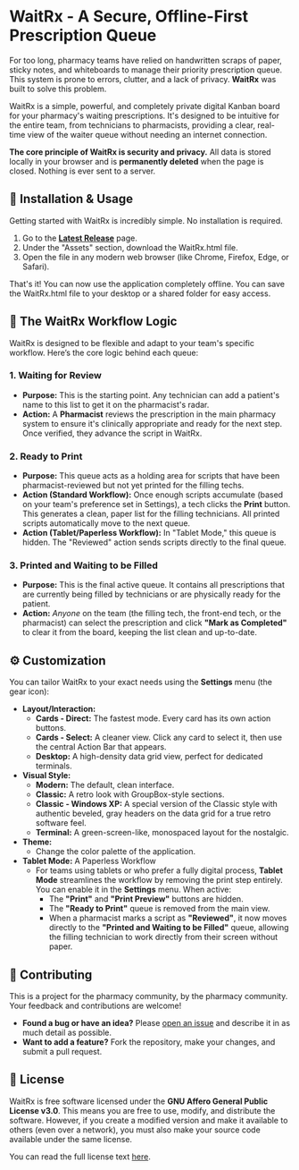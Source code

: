 # **WaitRx \- A Secure, Offline-First Prescription Queue**

For too long, pharmacy teams have relied on handwritten scraps of paper, sticky notes, and whiteboards to manage their priority prescription queue. This system is prone to errors, clutter, and a lack of privacy. **WaitRx** was built to solve this problem.

WaitRx is a simple, powerful, and completely private digital Kanban board for your pharmacy's waiting prescriptions. It's designed to be intuitive for the entire team, from technicians to pharmacists, providing a clear, real-time view of the waiter queue without needing an internet connection.

**The core principle of WaitRx is security and privacy.** All data is stored locally in your browser and is **permanently deleted** when the page is closed. Nothing is ever sent to a server.

## **🚀 Installation & Usage**

Getting started with WaitRx is incredibly simple. No installation is required.

1. Go to the [**Latest Release**](https://github.com/your-username/waitrx/releases) page.  
2. Under the "Assets" section, download the WaitRx.html file.  
3. Open the file in any modern web browser (like Chrome, Firefox, Edge, or Safari).

That's it\! You can now use the application completely offline. You can save the WaitRx.html file to your desktop or a shared folder for easy access.

## **🔁 The WaitRx Workflow Logic**

WaitRx is designed to be flexible and adapt to your team's specific workflow. Here’s the core logic behind each queue:

### **1\. Waiting for Review**

* **Purpose:** This is the starting point. Any technician can add a patient's name to this list to get it on the pharmacist's radar.  
* **Action:** A **Pharmacist** reviews the prescription in the main pharmacy system to ensure it's clinically appropriate and ready for the next step. Once verified, they advance the script in WaitRx.

### **2\. Ready to Print**

* **Purpose:** This queue acts as a holding area for scripts that have been pharmacist-reviewed but not yet printed for the filling techs.  
* **Action (Standard Workflow):** Once enough scripts accumulate (based on your team's preference set in Settings), a tech clicks the **Print** button. This generates a clean, paper list for the filling technicians. All printed scripts automatically move to the next queue.  
* **Action (Tablet/Paperless Workflow):** In "Tablet Mode," this queue is hidden. The "Reviewed" action sends scripts directly to the final queue.

### **3\. Printed and Waiting to be Filled**

* **Purpose:** This is the final active queue. It contains all prescriptions that are currently being filled by technicians or are physically ready for the patient.  
* **Action:** *Anyone* on the team (the filling tech, the front-end tech, or the pharmacist) can select the prescription and click **"Mark as Completed"** to clear it from the board, keeping the list clean and up-to-date.

## **⚙️ Customization**

You can tailor WaitRx to your exact needs using the **Settings** menu (the gear icon):

* **Layout/Interaction:**  
  * **Cards \- Direct:** The fastest mode. Every card has its own action buttons.  
  * **Cards \- Select:** A cleaner view. Click any card to select it, then use the central Action Bar that appears.  
  * **Desktop:** A high-density data grid view, perfect for dedicated terminals.  
* **Visual Style:**  
  * **Modern:** The default, clean interface.  
  * **Classic:** A retro look with GroupBox-style sections.  
  * **Classic \- Windows XP:** A special version of the Classic style with authentic beveled, gray headers on the data grid for a true retro software feel.  
  * **Terminal:** A green-screen-like, monospaced layout for the nostalgic.  
* **Theme:**  
  * Change the color palette of the application.  
* **Tablet Mode:** A Paperless Workflow  
  * For teams using tablets or who prefer a fully digital process, **Tablet Mode** streamlines the workflow by removing the print step entirely. You can enable it in the **Settings** menu. When active:  
    * The **"Print"** and **"Print Preview"** buttons are hidden.  
    * The **"Ready to Print"** queue is removed from the main view.  
    * When a pharmacist marks a script as **"Reviewed"**, it now moves directly to the **"Printed and Waiting to be Filled"** queue, allowing the filling technician to work directly from their screen without paper.

## **🤝 Contributing**

This is a project for the pharmacy community, by the pharmacy community. Your feedback and contributions are welcome\!

* **Found a bug or have an idea?** Please [open an issue](https://github.com/your-username/waitrx/issues) and describe it in as much detail as possible.  
* **Want to add a feature?** Fork the repository, make your changes, and submit a pull request.

## **📜 License**

WaitRx is free software licensed under the **GNU Affero General Public License v3.0**. This means you are free to use, modify, and distribute the software. However, if you create a modified version and make it available to others (even over a network), you must also make your source code available under the same license.

You can read the full license text [here](https://www.gnu.org/licenses/agpl-3.0.html).
